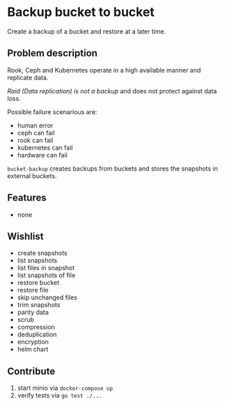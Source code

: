 # Backup bucket to bucket

Create a backup of a bucket and restore at a later time.

## Problem description

Rook, Ceph and Kubernetes operate in a high available manner and replicate data.

*Raid (Data replication) is not a backup* and does not protect against data loss.

Possible failure scenarious are:
- human error
- ceph can fail
- rook can fail
- kubernetes can fail
- hardware can fail

`bucket-backup` creates backups from buckets and stores the snapshots in external buckets.

## Features

- none

## Wishlist

- create snapshots
- list snapshots
- list files in snapshot
- list snapshots of file
- restore bucket
- restore file
- skip unchanged files
- trim snapshots
- parity data
- scrub
- compression
- deduplication
- encryption
- helm chart

## Contribute

1. start minio via `docker-compose up`
2. verify tests via `go test ./...`
